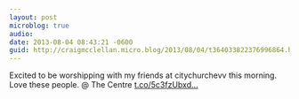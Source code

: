 ```yaml
---
layout: post
microblog: true
audio: 
date: 2013-08-04 08:43:21 -0600
guid: http://craigmcclellan.micro.blog/2013/08/04/t364033822376996864.html
---
```

Excited to be worshipping with my friends at citychurchevv this morning. Love these people. @ The Centre [t.co/5c3fzUbxd...](http://t.co/5c3fzUbxdt)
